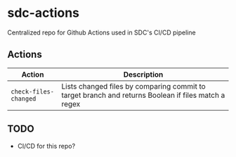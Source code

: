 # sdc-actions

Centralized repo for Github Actions used in SDC's CI/CD pipeline 

## Actions

| Action                | Description                                                                                         |
| --------------------- | --------------------------------------------------------------------------------------------------- |
| `check-files-changed` | Lists changed files by comparing commit to target branch and returns Boolean if files match a regex |

## TODO

* CI/CD for this repo?
